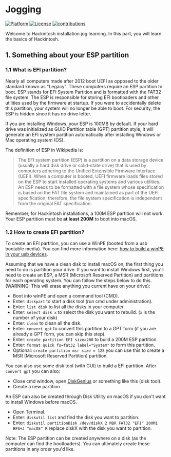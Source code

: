 # Jogging
[![Platform](https://img.shields.io/badge/Platform-Markdown-bule.svg)](https://shields.io/)
[![License](https://img.shields.io/badge/license-Apache%202.0-blue.svg)](https://opensource.org/licenses/Apache-2.0)
[![contributions](https://img.shields.io/badge/contributions-welcome-green.svg)](https://github.com/CXXT-Projects/CXXT-Website)

Welcome to Hackintosh installation jog learning. In this part, you will learn the basics of Hackintosh.

## 1. Something about your ESP partition

### 1.1 What is EFI partition?
Nearly all computers made after 2012 boot UEFI as opposed to the older standard known as "Legacy". These computers require an ESP partition to boot. ESP stands for EFI System Partition and is formatted with the FAT32 file system. The ESP is responsible for storing EFI bootloaders and other utilities used by the firmware at startup. If you were to accidentally delete this partition, your system will no longer be able to boot. For security, the ESP is hidden since it has no drive letter.

If you are installing Windows, your ESP is 100MB by default. If your hard drive was initialized as GUID Partition table (GPT) partition style, it will generate an EFI system partition automatically after installing Windows or Mac operating system (OS).

The definition of ESP in Wikipedia is:
> The EFI system partition (ESP) is a partition on a data storage device (usually a hard disk drive or solid-state drive) that is used by computers adhering to the Unified Extensible Firmware Interface (UEFI). When a computer is booted, UEFI firmware loads files stored on the ESP to start installed operating systems and various utilities. An ESP needs to be formatted with a file system whose specification is based on the FAT file system and maintained as part of the UEFI specification; therefore, the file system specification is independent from the original FAT specification.

Remember, for Hackintosh installations, a 100M ESP partition will not work. Your ESP partition must be __at least 200M__ to boot into macOS.

### 1.2 How to create EFI partition?
To create an EFI partition, you can use a WinPE (booted from a usb bootable media). You can find more information here: [how to build a winPE in your usb devices](https://recoverit.wondershare.com/windows-pe/how-to-create-a-windows-pe-bootable-usb-drive.html).

Assuming that we have a clean disk to install macOS on, the first thing you need to do is partition your drive. If you want to install Windows first, you'll need to create an ESP, a MSR (Microsoft Reserved Partition) and partitions for each operating system. You can follow the steps below to do this. (WARNING: This will erase anything you current have on your drive):

- Boot into winPE and open a command tool (CMD).
- Enter: `diskpart` to start a disk tool (run cmd under administration).
- Enter: `list disk` to list all the disks in your computer.
- Enter: `select disk x` to select the disk you want to rebuild. (`x` is the number of your disk)
- Enter: `clean` to clean all the disk.
- Enter: `convert gpt` to convert this partition to a GPT form (if you are already a GPT form, you can skip this step).
- Enter: `create partition EFI size=200` to build a 200M ESP partition.
- Enter: `format quick fs=fat32 label="System"` to form this partition.
- Optional: `create partition msr size = 128` you can use this to create a MSR (Microsoft Reserved Partition) partition.

You can also use some disk tool (with GUI) to build a EFI partition. After `convert gpt` you can also:
- Close cmd window, open [DiskGenius](http://www.diskgenius.net/) or something like this (disk tool).
- Create a new partition

An ESP can also be created through Disk Utility on macOS if you don't want to install Windows before macOS.
- Open Terminal.
- Enter: `diskutil list` and find the disk you want to partition.
- Enter: `diskutil partitionDisk /dev/diskX 2 MBR FAT32 "EFI" 200Mi HFS+J "macOS" R` replace diskX with the disk you want to partition.

Note: The ESP partition can be created anywhere on a disk (as the computer can find the bootloaders). You can ultimately create these partitions in any order you'd like.
